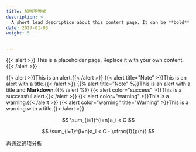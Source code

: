 ```yaml
---
title: 加强不等式
description: >
  A short lead description about this content page. It can be **bold** or _italic_ and can be split over multiple paragraphs.
date: 2017-01-05
weight: 5


---
```


{{< alert >}}
This is a placeholder page. Replace it with your own content.
{{< /alert >}}



{{< alert >}}This is an alert.{{< /alert >}}
{{< alert title="Note" >}}This is an alert with a title.{{< /alert >}}
{{% alert title="Note" %}}This is an alert with a title and **Markdown**.{{% /alert %}}
{{< alert color="success" >}}This is a successful alert.{{< /alert >}}
{{< alert color="warning" >}}This is a warning.{{< /alert >}}
{{< alert color="warning" title="Warning" >}}This is a warning with a title.{{< /alert >}}


$$ \sum_{i=1}^{i=n}a_i < C $$

$$ \sum_{i=1}^{i=n}a_i < C - \cfrac{1}{g(n)} $$

再通过通项分析









